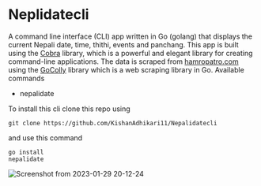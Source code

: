 # Neplidatecli
A command line interface (CLI) app written in Go (golang) that displays the current Nepali date, time, thithi, events and panchang. This app is built using the [Cobra](https://github.com/spf13/cobra) library, which is a powerful and elegant library for creating command-line applications. The data is scraped from [hamropatro.com](www.hamropatro.com) using the [GoColly](https://github.com/gocolly/colly) library which is a web scraping library in Go.
Available commands
- nepalidate

To install this cli clone this repo using
```
git clone https://github.com/KishanAdhikari11/Nepalidatecli
```
and use this command 
```
go install 
nepalidate 
```
![Screenshot from 2023-01-29 20-12-24](https://user-images.githubusercontent.com/61057393/215333063-c4b5b7aa-5cdf-4094-9cad-495c7e0bc867.png)




